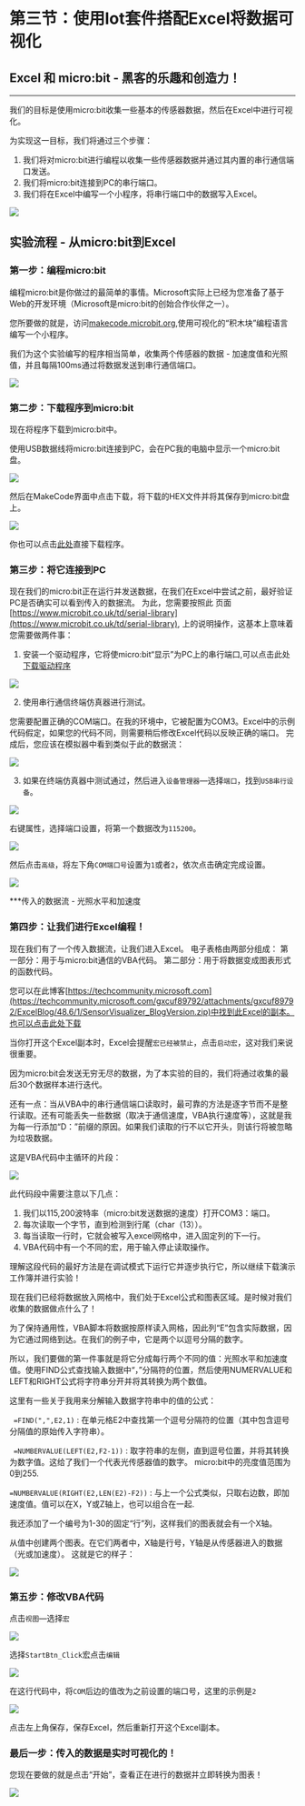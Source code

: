 ﻿---
sidebar_position: 4
---

# 第三节：使用Iot套件搭配Excel将数据可视化

## Excel 和 micro:bit - 黑客的乐趣和创造力！
---
我们的目标是使用micro:bit收集一些基本的传感器数据，然后在Excel中进行可视化。

为实现这一目标，我们将通过三个步骤：

1. 我们将对micro:bit进行编程以收集一些传感器数据并通过其内置的串行通信端口发送。
2. 我们将micro:bit连接到PC的串行端口。
3. 我们将在Excel中编写一个小程序，将串行端口中的数据写入Excel。

![](https://wiki-media-ef.oss-cn-hongkong.aliyuncs.com//images/case_excel_01.jpg)

## 实验流程 - 从micro:bit到Excel ##

### 第一步：编程micro:bit

编程micro:bit是你做过的最简单的事情。Microsoft实际上已经为您准备了基于Web的开发环境（Microsoft是micro:bit的创始合作伙伴之一）。

您所要做的就是，访问[makecode.microbit.org](https://makecode.microbit.org),使用可视化的“积木块”编程语言编写一个小程序。

我们为这个实验编写的程序相当简单，收集两个传感器的数据 - 加速度值和光照值，并且每隔100ms通过将数据发送到串行通信端口。

![](https://wiki-media-ef.oss-cn-hongkong.aliyuncs.com//images/case_excel_02.png)

### 第二步：下载程序到micro:bit

现在将程序下载到micro:bit中。

使用USB数据线将micro:bit连接到PC，会在PC我的电脑中显示一个micro:bit盘。

 ![](https://wiki-media-ef.oss-cn-hongkong.aliyuncs.com//images/case_excel_03.png)

然后在MakeCode界面中点击下载，将下载的HEX文件并将其保存到micro:bit盘上。

![](https://wiki-media-ef.oss-cn-hongkong.aliyuncs.com//images/case_excel_04.png)

你也可以点击[此处](https://makecode.microbit.org/_cjvC4RU1CVUD)直接下载程序。
### 第三步：将它连接到PC

现在我们的micro:bit正在运行并发送数据，在我们在Excel中尝试之前，最好验证PC是否确实可以看到传入的数据流。
为此，您需要按照此 页面[https://www.microbit.co.uk/td/serial-library](https://www.microbit.co.uk/td/serial-library), 上的说明操作，这基本上意味着您需要做两件事：

1. 安装一个驱动程序，它将使micro:bit“显示”为PC上的串行端口,可以点击此处[下载驱动程序](https://github.com/elecfreaks/learn-cn/blob/master/microbitKit/iot_kit/file/teraterm-4.102.rar?raw=true)

![](https://wiki-media-ef.oss-cn-hongkong.aliyuncs.com//images/case_ifttt_21.gif)

2. 使用串行通信终端仿真器进行测试。

您需要配置正确的COM端口。在我的环境中，它被配置为COM3。Excel中的示例代码假定，如果您的代码不同，则需要稍后修改Excel代码以反映正确的端口。
完成后，您应该在模拟器中看到类似于此的数据流：

![](https://wiki-media-ef.oss-cn-hongkong.aliyuncs.com//images/case_excel_05.jpg)

3. 如果在终端仿真器中测试通过，然后进入`设备管理器`—选择`端口`，找到`USB串行设备`。

![](https://wiki-media-ef.oss-cn-hongkong.aliyuncs.com//images/case_excel_10.jpg)

右键属性，选择端口设置，将第一个数据改为`115200`。

![](https://wiki-media-ef.oss-cn-hongkong.aliyuncs.com//images/case_excel_11.jpg)

然后点击`高级`，将左下角`COM端口号`设置为`1`或者`2`，依次点击确定完成设置。

![](https://wiki-media-ef.oss-cn-hongkong.aliyuncs.com//images/case_excel_12.jpg)


***传入的数据流 - 光照水平和加速度

### 第四步：让我们进行Excel编程！

现在我们有了一个传入数据流，让我们进入Excel。
电子表格由两部分组成：
第一部分：用于与micro:bit通信的VBA代码。
第二部分：用于将数据变成图表形式的函数代码。

您可以在此博客[https://techcommunity.microsoft.com](https://techcommunity.microsoft.com/gxcuf89792/attachments/gxcuf89792/ExcelBlog/48.6/1/SensorVisualizer_BlogVersion.zip)中找到此Excel的副本。
[也可以点击此处下载](https://github.com/elecfreaks/learn-cn/blob/master/microbitKit/iot_kit/file/SensorVisualizer_BlogVersion.zip?raw=true)

当你打开这个Excel副本时，Excel会提醒`宏已经被禁止`，点击`启动宏`，这对我们来说很重要。

因为micro:bit会发送无穷无尽的数据，为了本实验的目的，我们将通过收集的最后30个数据样本进行迭代。

还有一点：当从VBA中的串行通信端口读取时，最可靠的方法是逐字节而不是整行读取。还有可能丢失一些数据（取决于通信速度，VBA执行速度等），这就是我为每一行添加“D：”前缀的原因。如果我们读取的行不以它开头，则该行将被忽略为垃圾数据。

这是VBA代码中主循环的片段：

![](https://wiki-media-ef.oss-cn-hongkong.aliyuncs.com//images/case_excel_06.jpg)

此代码段中需要注意以下几点：

1. 我们以115,200波特率（micro:bit发送数据的速度）打开COM3：端口。
2. 每次读取一个字节，直到检测到行尾（char（13））。
3. 每当读取一行时，它就会被写入excel网格中，进入固定列的下一行。
4. VBA代码中有一个不同的宏，用于输入停止读取操作。

理解这段代码的最好方法是在调试模式下运行它并逐步执行它，所以继续下载演示工作簿并进行实验！

现在我们已经将数据放入网格中，我们处于Excel公式和图表区域。是时候对我们收集的数据做点什么了！

为了保持通用性，VBA脚本将数据按原样读入网格，因此列“E”包含实际数据，因为它通过网络到达。在我们的例子中，它是两个以逗号分隔的数字。

所以，我们要做的第一件事就是将它分成每行两个不同的值：光照水平和加速度值。使用FIND公式查找输入数据中“，”分隔符的位置，然后使用NUMERVALUE和LEFT和RIGHT公式将字符串分开并将其转换为两个数值。

这里有一些关于我用来分解输入数据字符串中的值的公式：

  ` =FIND(",",E2,1)` : 在单元格E2中查找第一个逗号分隔符的位置（其中包含逗号分隔值的原始传入字符串）。

  ` =NUMBERVALUE(LEFT(E2,F2-1))` : 取字符串的左侧，直到逗号位置，并将其转换为数字值。这给了我们一个代表光传感器值的数字。
micro:bit中的亮度值范围为0到255.

   `=NUMBERVALUE(RIGHT(E2,LEN(E2)-F2))` : 与上一个公式类似，只取右边数，即加速度值。值可以在X，Y或Z轴上，也可以组合在一起.

我还添加了一个编号为1-30的固定“行”列，这样我们的图表就会有一个X轴。

从值中创建两个图表。在它们两者中，X轴是行号，Y轴是从传感器进入的数据（光或加速度）。
这就是它的样子：

![](https://wiki-media-ef.oss-cn-hongkong.aliyuncs.com//images/case_excel_07.jpg)

### 第五步：修改VBA代码

点击`视图`—选择`宏`


![](https://wiki-media-ef.oss-cn-hongkong.aliyuncs.com//images/case_excel_13.jpg)

选择`StartBtn_Click`宏点击`编辑`

![](https://wiki-media-ef.oss-cn-hongkong.aliyuncs.com//images/case_excel_14.jpg)

在这行代码中，将`COM`后边的值改为之前设置的端口号，这里的示例是`2`

![](https://wiki-media-ef.oss-cn-hongkong.aliyuncs.com//images/case_excel_15.jpg)

点击左上角保存，保存Excel，然后重新打开这个Excel副本。

### 最后一步：传入的数据是实时可视化的！

您现在要做的就是点击“开始”，查看正在进行的数据并立即转换为图表！

![](https://wiki-media-ef.oss-cn-hongkong.aliyuncs.com//images/case_excel_07.jpg)
